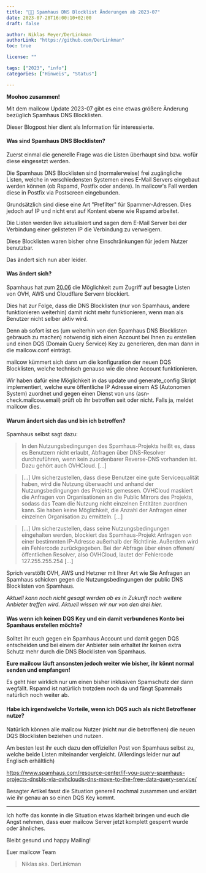 ```yaml
---
title: "🛑📜 Spamhaus DNS Blocklist Änderungen ab 2023-07"
date: 2023-07-28T16:00:10+02:00
draft: false

author: Niklas Meyer/DerLinkman
authorLink: "https://github.com/DerLinkman"
toc: true

license: ""

tags: ["2023", "info"]
categories: ["Hinweis", "Status"]

---
```


**Moohoo zusammen!**

Mit dem mailcow Update 2023-07 gibt es eine etwas größere Änderung bezüglich Spamhaus DNS Blocklisten.

Dieser Blogpost hier dient als Information für interessierte.

<!--more-->

#### Was sind Spamhaus DNS Blocklisten?

Zuerst einmal die generelle Frage was die Listen überhaupt sind bzw. wofür diese eingesetzt werden.

Die Spamhaus DNS Blocklisten sind (normalerweise) frei zugängliche Listen, welche in verschiedensten Systemen eines E-Mail Servers eingebaut werden können (ob Rspamd, Postfix oder andere). In mailcow's Fall werden diese in Postfix via Postscreen eingebunden.

Grundsätzlich sind diese eine Art "Prefilter" für Spammer-Adressen. Dies jedoch auf IP und nicht erst auf Kontent ebene wie Rspamd arbeitet.

Die Listen werden live aktualisiert und sagen dem E-Mail Server bei der Verbindung einer gelisteten IP die Verbindung zu verweigern.

Diese Blocklisten waren bisher ohne Einschränkungen für jedem Nutzer benutzbar.

Das ändert sich nun aber leider.

#### Was ändert sich?

Spamhaus hat zum [20.06](https://twitter.com/spamhaus/status/1671141604705333248) die Möglichkeit zum Zugriff auf besagte Listen von OVH, AWS und Cloudflare Servern blockiert.

Dies hat zur Folge, dass die DNS Blocklisten (nur von Spamhaus, andere funktionieren weiterhin) damit nicht mehr funktionieren, wenn man als Benutzer nicht selber aktiv wird.

Denn ab sofort ist es (um weiterhin von den Spamhaus DNS Blocklisten gebrauch zu machen) notwendig sich einen Account bei Ihnen zu erstellen und einen DQS (Domain Query Service) Key zu generieren, den man dann in die mailcow.conf einträgt.

mailcow kümmert sich dann um die konfiguration der neuen DQS Blocklisten, welche technisch genauso wie die ohne Account funktionieren.

Wir haben dafür eine Möglichkeit in das update und generate_config Skript implementiert, welche eure öffentliche IP Adresse einem AS (Autonomen System) zuordnet und gegen einen Dienst von uns (asn-check.mailcow.email) prüft ob ihr betroffen seit oder nicht. Falls ja, meldet mailcow dies.

#### Warum ändert sich das und bin ich betroffen?

Spamhaus selbst sagt dazu: 

> In den Nutzungsbedingungen des Spamhaus-Projekts heißt es, dass es Benutzern nicht erlaubt, Abfragen über DNS-Resolver durchzuführen, wenn kein zuordenbarer Reverse-DNS vorhanden ist. Dazu gehört auch OVHCloud. [...]

> [...] Um sicherzustellen, dass diese Benutzer eine gute Servicequalität haben, wird die Nutzung überwacht und anhand der Nutzungsbedingungen des Projekts gemessen.
OVHCloud maskiert die Anfragen von Organisationen an die Public Mirrors des Projekts, sodass das Team die Nutzung nicht einzelnen Entitäten zuordnen kann. Sie haben keine Möglichkeit, die Anzahl der Anfragen einer einzelnen Organisation zu ermitteln. [...]

> [...] Um sicherzustellen, dass seine Nutzungsbedingungen eingehalten werden, blockiert das Spamhaus-Projekt Anfragen von einer bestimmten IP-Adresse außerhalb der Richtlinie. Außerdem wird ein Fehlercode zurückgegeben. Bei der Abfrage über einen offenen/öffentlichen Resolver, also OVHCloud, lautet der Fehlercode 127.255.255.254  [...]

Sprich verstößt OVH, AWS und Hetzner mit Ihrer Art wie Sie Anfragen an Spamhaus schicken gegen die Nutzungsbedingungen der public DNS Blocklisten von Spamhaus.

*Aktuell kann noch nicht gesagt werden ob es in Zukunft noch weitere Anbieter treffen wird. Aktuell wissen wir nur von den drei hier.*

#### Was wenn ich keinen DQS Key und ein damit verbundenes Konto bei Spamhaus erstellen möchte?

Solltet ihr euch gegen ein Spamhaus Account und damit gegen DQS entscheiden und bei einem der Anbieter sein erhaltet ihr keinen extra Schutz mehr durch die DNS Blocklisten von Spamhaus.

**Eure mailcow läuft ansonsten jedoch weiter wie bisher, ihr könnt normal senden und empfangen!**

Es geht hier wirklich nur um einen bisher inklusiven Spamschutz der dann wegfällt. Rspamd ist natürlich trotzdem noch da und fängt Spammails natürlich noch weiter ab.

#### Habe ich irgendwelche Vorteile, wenn ich DQS auch als nicht Betroffener nutze?

Natürlich können alle mailcow Nutzer (nicht nur die betroffenen) die neuen DQS Blocklisten beziehen und nutzen.

Am besten lest ihr euch dazu den offiziellen Post von Spamhaus selbst zu, welche beide Listen miteinander vergleicht. (Allerdings leider nur auf Englisch erhältlich)

https://www.spamhaus.com/resource-center/if-you-query-spamhaus-projects-dnsbls-via-ovhclouds-dns-move-to-the-free-data-query-service/

Besagter Artikel fasst die Situation generell nochmal zusammen und erklärt wie ihr genau an so einen DQS Key kommt.

---

Ich hoffe das konnte in die Situation etwas klarheit bringen und euch die Angst nehmen, dass euer mailcow Server jetzt komplett gesperrt wurde oder ähnliches.

Bleibt gesund und happy Mailing!

Euer mailcow Team
> Niklas aka. DerLinkman